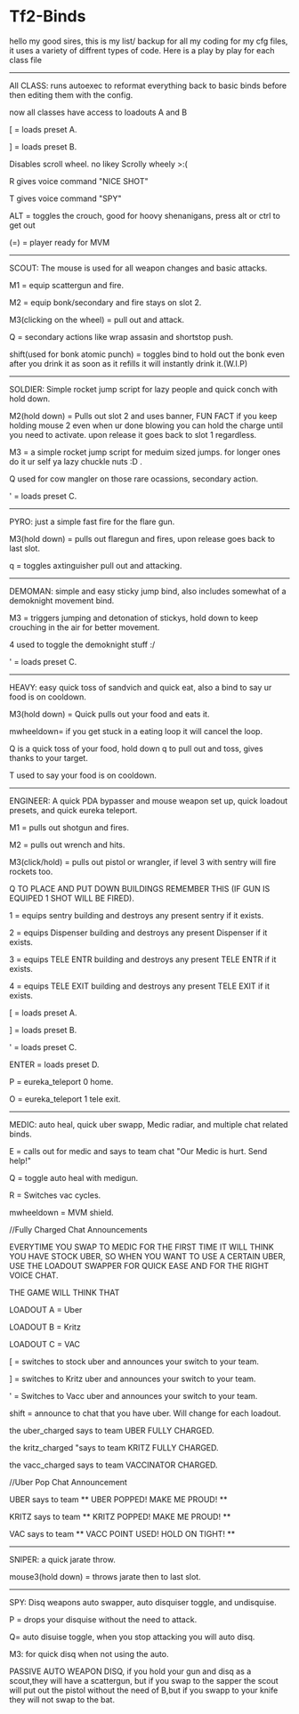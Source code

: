 # Tf2-Binds
hello my good sires, this is my list/ backup for all my coding for my cfg files, it uses a variety of diffrent types of code. Here is a play by play for each class file
______________________________
All CLASS: runs autoexec to reformat everything back to basic binds before then editing them with the config.

now all classes have access to loadouts A and B

[ = loads preset A.

] = loads preset B.

Disables scroll wheel. no likey Scrolly wheely >:(

R gives voice command "NICE SHOT"

T gives voice command "SPY"

ALT = toggles the crouch, good for hoovy shenanigans, press alt or ctrl to get out

(=) = player ready for MVM
______________________________

SCOUT: The mouse is used for all weapon changes and basic attacks. 

M1 = equip scattergun and fire. 

M2 = equip bonk/secondary and fire stays on slot 2. 

M3(clicking on the wheel) = pull out and attack. 

Q = secondary actions like wrap assasin and shortstop push.

shift(used for bonk atomic punch) = toggles bind to hold out the bonk even after you drink it as soon as it refills it will instantly drink it.(W.I.P)
_____________________________

SOLDIER: Simple rocket jump script for lazy people and quick conch with hold down.

M2(hold down) = Pulls out slot 2 and uses banner, FUN FACT if you keep holding mouse 2 even when ur done blowing you can hold the charge until you need to activate. upon release it goes back to slot 1 regardless.

M3 = a simple rocket jump script for meduim sized jumps. for longer ones do it ur self ya lazy chuckle nuts :D .

Q used for cow mangler on those rare ocassions, secondary action.

' = loads preset C.
_____________________________
PYRO: just a simple fast fire for the flare gun.

M3(hold down) = pulls out flaregun and fires, upon release goes back to last slot.

q = toggles axtinguisher pull out and attacking. 
_____________________________

DEMOMAN: simple and easy sticky jump bind, also includes somewhat of a demoknight movement bind.

M3 = triggers jumping and detonation of stickys, hold down to keep crouching in the air for better movement.

4 used to toggle the demoknight stuff :/ 

' = loads preset C.
_____________________________

HEAVY: easy quick toss of sandvich and quick eat, also a bind to say ur food is on cooldown.

M3(hold down) = Quick pulls out your food and eats it.

mwheeldown= if you get stuck in a eating loop it will cancel the loop.

Q is a quick toss of your food, hold down q to pull out and toss, gives thanks to your target.

T used to say your food is on cooldown.
_____________________________

ENGINEER: A quick PDA bypasser and mouse weapon set up, quick loadout presets, and quick eureka teleport.

M1 = pulls out shotgun and fires.

M2 = pulls out wrench and hits.

M3(click/hold) = pulls out pistol or wrangler, if level 3 with sentry will fire rockets too.

Q TO PLACE AND PUT DOWN BUILDINGS REMEMBER THIS (IF GUN IS EQUIPED 1 SHOT WILL BE FIRED).

1 = equips sentry building and destroys any present sentry if it exists.

2 = equips Dispenser building and destroys any present Dispenser if it exists.

3 = equips TELE ENTR building and destroys any present TELE ENTR if it exists.

4 = equips TELE EXIT building and destroys any present TELE EXIT if it exists.

[ = loads preset A.

] = loads preset B.

' = loads preset C.

ENTER = loads preset D.

P = eureka_teleport 0 home.

O = eureka_teleport 1 tele exit.
_____________________________

MEDIC: auto heal, quick uber swapp, Medic radiar, and multiple chat related binds.

E = calls out for medic and says to team chat "Our Medic is hurt. Send help!"

Q = toggle auto heal with medigun.

R = Switches vac cycles.

mwheeldown = MVM shield.

//Fully Charged Chat Announcements

EVERYTIME YOU SWAP TO MEDIC FOR THE FIRST TIME IT WILL THINK YOU HAVE STOCK UBER, SO WHEN YOU WANT TO USE A CERTAIN UBER, USE THE LOADOUT SWAPPER FOR QUICK EASE AND FOR THE RIGHT VOICE CHAT. 

THE GAME WILL THINK THAT 

LOADOUT A = Uber

LOADOUT B = Kritz

LOADOUT C = VAC

[ = switches to stock uber and announces your switch to your team.

] = switches to Kritz uber and announces your switch to your team.

' = Switches to Vacc uber and announces your switch to your team.

shift = announce to chat that you have uber. Will change for each loadout.

the uber_charged says to team UBER FULLY CHARGED.

the kritz_charged "says to team KRITZ FULLY CHARGED.

the vacc_charged says to team  VACCINATOR CHARGED.

//Uber Pop Chat Announcement

UBER says to team ** UBER POPPED! MAKE ME PROUD! **

KRITZ says to team ** KRITZ POPPED! MAKE ME PROUD! **

VAC says to team ** VACC POINT USED! HOLD ON TIGHT! **
_____________________________
SNIPER: a quick jarate throw.

mouse3(hold down) = throws jarate then to last slot.
_____________________________
SPY: Disq weapons auto swapper, auto disquiser toggle, and undisquise.

P = drops your disquise without the need to attack.

Q= auto disuise toggle, when you stop attacking you will auto disq.

M3: for quick disq when not using the auto.

PASSIVE AUTO WEAPON DISQ, if you hold your gun and disq as a scout,they will have a scattergun, but if you swap to the sapper the scout will put out the pistol without the need of B,but if you swapp to your knife they will not swap to the bat.
